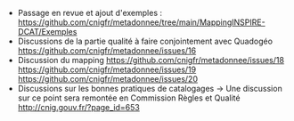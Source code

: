 - Passage en revue et ajout d'exemples : https://github.com/cnigfr/metadonnee/tree/main/MappingINSPIRE-DCAT/Exemples
- Discussions de la partie qualité à faire conjointement avec Quadogéo https://github.com/cnigfr/metadonnee/issues/16
- Discussion du mapping https://github.com/cnigfr/metadonnee/issues/18 https://github.com/cnigfr/metadonnee/issues/19 https://github.com/cnigfr/metadonnee/issues/20
- Discussions sur les bonnes pratiques de catalogages -> Une discussion sur ce point sera remontée en Commission Règles et Qualité http://cnig.gouv.fr/?page_id=653
